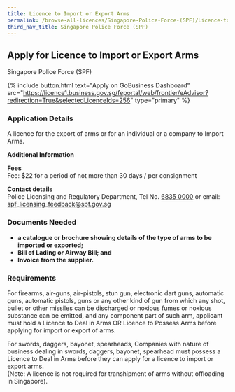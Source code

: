 ```yaml
---
title: Licence to Import or Export Arms
permalink: /browse-all-licences/Singapore-Police-Force-(SPF)/Licence-to-Import-or-Export-Arms
third_nav_title: Singapore Police Force (SPF)
---
```


## Apply for Licence to Import or Export Arms

Singapore Police Force (SPF)

{% include button.html text="Apply on GoBusiness Dashboard" src="https://licence1.business.gov.sg/feportal/web/frontier/eAdvisor?redirection=True&selectedLicenceIds=256" type="primary" %}

### Application Details

<p>A licence for the export of arms or for an individual or a company to Import Arms.</p>

**Additional Information**

<p><strong>Fees</strong><br>
Fee: $22 for a period of not more than 30 days / per consignment</p>

<p><strong>Contact details</strong><br>Police Licensing and Regulatory Department, Tel No. <a href="tel:6835 0000">6835 0000</a> or email: <a href="mailto:spf_licensing_feedback@spf.gov.sg">spf_licensing_feedback@spf.gov.sg</a></p>


### Documents Needed

<ul>

<li><strong>a catalogue or brochure showing details of the type of arms to be imported or exported;</strong></li>
<li><strong>Bill of Lading or Airway Bill; and</strong></li>
<li><strong>Invoice from the supplier.</strong></li>
</ul>

### Requirements

<p>For firearms, air-guns, air-pistols, stun gun, electronic dart guns, automatic guns, automatic pistols, guns or any other kind of gun from which any shot, bullet or other missiles can be discharged or noxious fumes or noxious substance can be emitted, and any component part of such arm, applicant must hold a Licence to Deal in Arms OR Licence to Possess Arms before applying for import or export of arms.</p>
<p>For swords, daggers, bayonet, spearheads, Companies with nature of business dealing in swords, daggers, bayonet, spearhead must possess a Licence to Deal in Arms before they can apply for a licence to import or export arms.<br />(Note: A licence is not required for transhipment of arms without offloading in Singapore).</p>

